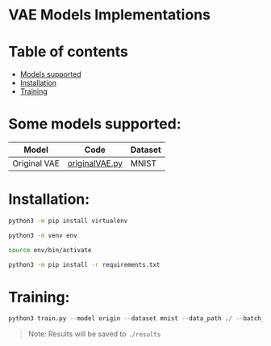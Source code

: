 # VAE Models Implementations

Table of contents
=================
<!--ts-->
   * [Models supported](#some-models-supported)
   * [Installation](#installation)
   * [Training](#training)
<!--te-->

Some models supported:
================

| Model | Code | Dataset |
| --- | --- | --- |
| Original VAE | [originalVAE.py](/models/originalVAE.py) | MNIST |

Installation:
=================
```bash
python3 -m pip install virtualenv

python3 -m venv env

source env/bin/activate

python3 -m pip install -r requirements.txt
```

Training:
=================
```python
python3 train.py --model origin --dataset mnist --data_path ./ --batch_size 100 --epochs 30
```
> Note: Results will be saved to `./results`